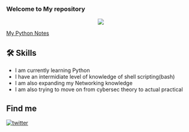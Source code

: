 ### Welcome to My repository 

<p align="center"><a href="https://github.com/anuraghazra/github-readme-stats">
  <img align="center" src="https://github-readme-stats.vercel.app/api?username=mohitdudi&show_icons=true&theme=gotham" />
</a></p>

[My Python Notes](https://1drv.ms/u/s!AoEU2VItwcTeizR9S3iyxDkoEx_d?e=jM4dwY)

## 🛠 Skills
- I am currently learning Python
- I have an intermidiate level of knowledge of shell scripting(bash)
- I am also expanding my Networking knowledge
- I am also trying to move on from cybersec theory to actual practical

## Find me
[![twitter](https://img.shields.io/badge/twitter-1DA1F2?style=for-the-badge&logo=twitter&logoColor=white)](https://twitter.com/m0hitdudi/)
